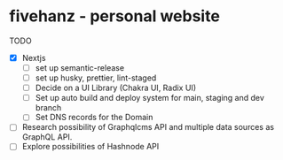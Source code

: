 # fivehanz - personal website

TODO

- [x] Nextjs
  - [ ] set up semantic-release
  - [ ] set up husky, prettier, lint-staged
  - [ ] Decide on a UI Library (Chakra UI, Radix UI)
  - [ ] Set up auto build and deploy system for main, staging and dev branch
  - [ ] Set DNS records for the Domain
- [ ] Research possibility of Graphqlcms API and multiple data sources as GraphQL API.
- [ ] Explore possibilities of Hashnode API
